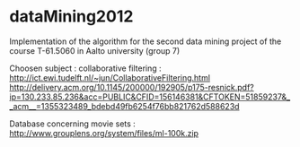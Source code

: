 dataMining2012
==============

Implementation of the algorithm for the second data mining project 
of the course T-61.5060 in Aalto university (group 7)

Choosen subject : collaborative filtering :
http://ict.ewi.tudelft.nl/~jun/CollaborativeFiltering.html
http://delivery.acm.org/10.1145/200000/192905/p175-resnick.pdf?ip=130.233.85.236&acc=PUBLIC&CFID=156146381&CFTOKEN=51859237&__acm__=1355323489_bdebd49fb6254f76bb821762d588623d

Database concerning movie sets : 
http://www.grouplens.org/system/files/ml-100k.zip